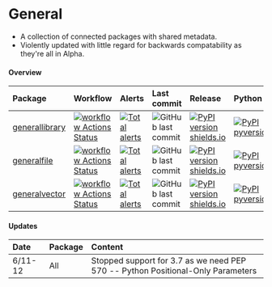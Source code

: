 # General
* A collection of connected packages with shared metadata.
* Violently updated with little regard for backwards compatability as they're all in Alpha.

#### Overview

| Package | Workflow | Alerts | Last commit | Release | Python | OS |
|:-|:-|:-|:-|:-|:-|:-|
| [generallibrary](https://github.com/ManderaGeneral/generallibrary) | [![workflow Actions Status](https://github.com/ManderaGeneral/generallibrary/workflows/workflow/badge.svg)](https://github.com/ManderaGeneral/generallibrary/actions) | [![Total alerts](https://img.shields.io/lgtm/alerts/g/ManderaGeneral/generallibrary.svg?logo=lgtm&logoWidth=18)](https://lgtm.com/projects/g/ManderaGeneral/generallibrary/alerts/) | ![GitHub last commit](https://img.shields.io/github/last-commit/ManderaGeneral/generallibrary) | [![PyPI version shields.io](https://img.shields.io/pypi/v/generallibrary.svg)](https://pypi.org/project/generallibrary/) | [![PyPI pyversions](https://img.shields.io/pypi/pyversions/generallibrary.svg)](https://pypi.python.org/pypi/generallibrary/) | [![Generic badge](https://img.shields.io/badge/platforms-Windows%20l%20Ubuntu%20l%20MacOS-blue.svg)](https://shields.io/) |
| [generalfile](https://github.com/ManderaGeneral/generalfile) | [![workflow Actions Status](https://github.com/ManderaGeneral/generalfile/workflows/workflow/badge.svg)](https://github.com/ManderaGeneral/generalfile/actions) | [![Total alerts](https://img.shields.io/lgtm/alerts/g/ManderaGeneral/generalfile.svg?logo=lgtm&logoWidth=18)](https://lgtm.com/projects/g/ManderaGeneral/generalfile/alerts/) | ![GitHub last commit](https://img.shields.io/github/last-commit/ManderaGeneral/generalfile) | [![PyPI version shields.io](https://img.shields.io/pypi/v/generalfile.svg)](https://pypi.org/project/generalfile/) | [![PyPI pyversions](https://img.shields.io/pypi/pyversions/generalfile.svg)](https://pypi.python.org/pypi/generalfile/) | [![Generic badge](https://img.shields.io/badge/platforms-Windows%20l%20Ubuntu%20l%20MacOS-blue.svg)](https://shields.io/) |
| [generalvector](https://github.com/ManderaGeneral/generalvector) | [![workflow Actions Status](https://github.com/ManderaGeneral/generalvector/workflows/workflow/badge.svg)](https://github.com/ManderaGeneral/generalvector/actions) | [![Total alerts](https://img.shields.io/lgtm/alerts/g/ManderaGeneral/generalvector.svg?logo=lgtm&logoWidth=18)](https://lgtm.com/projects/g/ManderaGeneral/generalvector/alerts/) | ![GitHub last commit](https://img.shields.io/github/last-commit/ManderaGeneral/generalvector) | [![PyPI version shields.io](https://img.shields.io/pypi/v/generalvector.svg)](https://pypi.org/project/generalvector/) | [![PyPI pyversions](https://img.shields.io/pypi/pyversions/generalvector.svg)](https://pypi.python.org/pypi/generalvector/) | [![Generic badge](https://img.shields.io/badge/platforms-Windows%20l%20Ubuntu%20l%20MacOS-blue.svg)](https://shields.io/) |

#### Updates
| Date | Package | Content |
|:-|:-|:-|
| 6/11-12 | All | Stopped support for 3.7 as we need PEP 570 -- Python Positional-Only Parameters |
